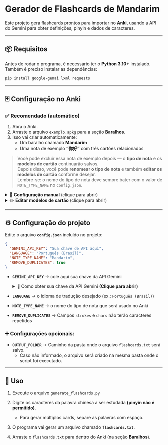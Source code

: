 # Gerador de Flashcards de Mandarim

Este projeto gera flashcards prontos para importar no **Anki**, usando a API do Gemini para obter definições, pinyin e dados de caracteres.

---

## 📦 Requisitos

Antes de rodar o programa, é necessário ter o **Python 3.10+** instalado.  
Também é preciso instalar as dependências:

```bash
pip install google-genai lxml requests
```

---

## 🃏 Configuração no Anki

### ✅ Recomendado (automático)

1. Abra o Anki.  
2. Arraste o arquivo `exemplo.apkg` para a seção **Baralhos**.  
3. Isso vai criar automaticamente:  
   - Um baralho chamado **Mandarim**  
   - Uma nota de exemplo **“你好”** com três cartões relacionados

> Você pode excluir essa nota de exemplo depois — o **tipo de nota** e os **modelos de cartão** continuarão salvos.  
> Depois disso, você pode **renomear o tipo de nota** e também **editar os modelos de cartão** conforme desejar.  
> Lembre-se: o nome do tipo de nota deve sempre bater com o valor de `NOTE_TYPE_NAME` no `config.json`.  

<details>
<summary>📝 <b>Configuração manual</b> (clique para abrir)</summary>

1. No Anki, vá em:  
   **Adicionar → Escolher tipo → Gerenciar → Adicionar → Duplicar: Básico**  
2. Renomeie para o mesmo valor definido em `NOTE_TYPE_NAME` (do `config.json`).  
3. Selecione o tipo de nota que acabou de criar → **Campos** → adicione os seguintes campos na ordem exata:  
   `word`, `definition`, `pinyin`, `sound`, `strokes`, `chars`  
4. Clique em **Salvar**.  
5. Depois de gerar um flashcard qualquer, importe-o no Anki.  
6. Vá até o **Painel**.  
7. Localize a nota recém-importada e clique em **Editar**.
8. Ver abaixo como **editar modelos de cartão**.

</details>

<details>
<summary>✏️ <b>Editar modelos de cartão</b> (clique para abrir)</summary>

Dentro do editor de nota, clique em **Cartões...** para abrir as opções de modelos.  
Nos modelos, você pode usar os seguintes placeholders:  

- `{{word}}` → a palavra em mandarim  
- `{{definition}}` → o significado da palavra  
- `{{pinyin}}` → o pinyin da palavra  
- `{{sound}}` → o áudio de pronúncia da palavra  
- `{{strokes}}` → imagens da ordem dos traços de cada caractere (pode ficar vazio se não encontrado)  
- `{{chars}}` → lista com cada caractere da palavra e seu significado individual <b>(fica vazio se a palavra tiver apenas um caractere)</b>

Você pode organizar os modelos de cartão do jeito que quiser.  
Use `<br>` para inserir quebras de linha no layout.
</details>

---

## ⚙️ Configuração do projeto

Edite o arquivo **`config.json`** incluído no projeto:

```json
{
  "GEMINI_API_KEY": "Sua chave de API aqui",
  "LANGUAGE": "Português (Brasil)",
  "NOTE_TYPE_NAME": "Mandarim",
  "REMOVE_DUPLICATES": true
}
```

- **`GEMINI_API_KEY`** → cole aqui sua chave da API Gemini  
  <details>
  <summary>🔑 Como obter sua chave da API Gemini <b>(Clique para abrir)</b></summary>

  1. Acesse o [console de API da Gemini](https://aistudio.google.com/) ou abra diretamente a seção de **API Keys**.  
  2. Faça login com sua conta Google.  
  3. Clique em **Criar chave de API** / **Create API Key**.  
  4. Copie o valor gerado e cole em `GEMINI_API_KEY` dentro do `config.json`.  
  > Obs: o caminho exato pode variar, mas procure por “API Keys” ou “Credentials” no console da Gemini.
  </details>
- **`LANGUAGE`** → o idioma de tradução desejado (ex.: `Português (Brasil)`)  
- **`NOTE_TYPE_NAME`** → o nome do tipo de nota que será usado no Anki  
- **`REMOVE_DUPLICATES`** → Campos `strokes` e `chars` não terão caracteres repetidos

### ➕ Configurações opcionais:

- **`OUTPUT_FOLDER`** → Caminho da pasta onde o arquivo `flashcards.txt` será salvo.
  - Caso não informado, o arquivo será criado na mesma pasta onde o script foi executado.

---

## 🚀 Uso

1. Execute o arquivo `generate_flashcards.py`

2. Digite os caracteres da palavra chinesa a ser estudada **(pinyin não é permitido)**.  
   - Para gerar múltiplos cards, separe as palavras com espaço.

3. O programa vai gerar um arquivo chamado **`flashcards.txt`**.

4. Arraste o `flashcards.txt` para dentro do Anki (na seção **Baralhos**).

